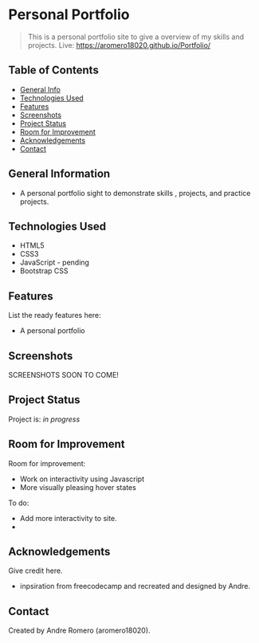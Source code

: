 # Personal Portfolio
> This is a personal portfolio site to give a overview of my skills and projects. 
> Live:  https://aromero18020.github.io/Portfolio/

## Table of Contents
* [General Info](#general-information)
* [Technologies Used](#technologies-used)
* [Features](#features)
* [Screenshots](#screenshots)
* [Project Status](#project-status)
* [Room for Improvement](#room-for-improvement)
* [Acknowledgements](#acknowledgements)
* [Contact](#contact)


## General Information
- A personal portfolio sight to demonstrate skills , projects, and practice projects. 


## Technologies Used
- HTML5
- CSS3
- JavaScript - pending
- Bootstrap CSS


## Features
List the ready features here:
- A personal portfolio


## Screenshots
SCREENSHOTS SOON TO COME!


## Project Status
Project is: _in progress_ 

## Room for Improvement

Room for improvement:
- Work on interactivity using Javascript
- More visually pleasing hover states

To do:
- Add more interactivity to site.
-


## Acknowledgements
Give credit here.
- inpsiration from freecodecamp and recreated and designed by Andre. 

## Contact
Created by Andre Romero (aromero18020).

